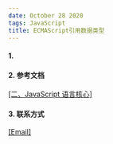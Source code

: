 ```yaml
---
date: October 28 2020
tags: JavaScript
title: ECMAScript引用数据类型
---
```


#### 1.

#### 2. 参考文档

[[二、JavaScript 语言核心]]()

#### 3. 联系方式

[[Email]](yuanmin8888@outlook.com)
